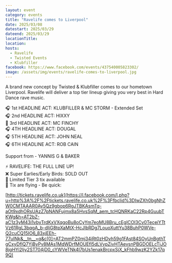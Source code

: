 ```yaml
---
layout: event
category: events
title: "Ravelife comes to Liverpool"
date: 2025/03/08
datestart: 2025/03/29
dateend: 2025/03/29
locationTitle:
location:
hosts:
  - Ravelife
  - Twisted Events
  - Klubfiller
facebook: https://www.facebook.com/events/437540005823302/
image: /assets/img/events/ravelife-comes-to-liverpool.jpg
---
```


A brand new concept by Twisted & Klubfiller comes to our hometown Liverpool. Ravelife will deliver a top tier lineup giving you very best in Hard Dance rave music.

🎧 1st HEADLINE ACT: KLUBFILLER & MC STORM - Extended Set  
🎧 2nd HEADLINE ACT: HIXXY  
🎤 3rd HEADLINE ACT: MC FINCHY  
🎧 4TH HEADLINE ACT: DOUGAL  
🎧 5TH HEADLINE ACT: JOHN NEAL  
🎧 6TH HEADLINE ACT: ROB CAIN

Support from - YANNIS G & BAKER

⚡️ RAVELIFE: THE FULL LINE UP!  
❌ Super Earlies/Early Birds: SOLD OUT  
🤝 Limited Tier 3 tix available  
🎫 Tix are flying - Be quick:

[http://tickets.ravelife.co.uk](https://l.facebook.com/l.php?u=http%3A%2F%2Ftickets.ravelife.co.uk%2F%3Ffbclid%3DIwZXh0bgNhZW0CMTAAAR0Ay5Qz9gbop6RgJTBKAsmTq-aOt9xdhORsUAzZ7pNANFujmx8a5HvsSqM_aem_tcHQNRKaC22Rp4GuubTKWg&h=AT2bZ-aC1z3yM43i1vbyTrdKxVXqgoBu8oCyYm7eoMU8Bru_cEgICOl3Cv0TeceiYTtVz61RgL3bqgA_b-dIjG8tpXaMtX-HcJlbRDg7LouoXuttYu38BuhP0WVe-Q2cuCQ15IO6_83xjEEh-77uINk&__tn__=q&c[0]=AT2mmPZ0mj34iRt0zHDvh59g1FAst84SOyUnBgthTgCxyDflQ7YjByPv8MAs1MdWDrfMOUEfl5dLVvpZivHTAevsnPBGDOELcTiJO8jgHYi2Ijy2ST704jD0_cYWVeTNk4I7bUs1enakBrcpxSjX_kFhb9wzK2YZk17q9Q)
